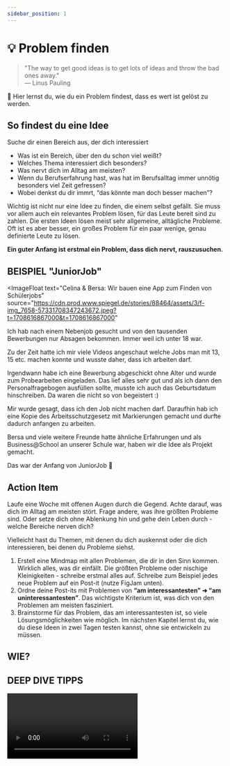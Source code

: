 ```yaml
---
sidebar_position: 1
---
```


# 💡 Problem finden

> "The way to get good ideas is to get lots of ideas and throw the bad ones away."\
> ― Linus Pauling

<Callout>
  📍 Hier lernst du, wie du ein Problem findest, dass es wert ist gelöst zu
  werden.
</Callout>

## So findest du eine Idee

Suche dir einen Bereich aus, der dich interessiert

- Was ist ein Bereich, über den du schon viel weißt?
- Welches Thema interessiert dich besonders?
- Was nervt dich im Alltag am meisten?
- Wenn du Berufserfahrung hast, was hat im Berufsalltag immer unnötig besonders viel Zeit gefressen?
- Wobei denkst du dir immrt, “das könnte man doch besser machen”?

Wichtig ist nicht nur eine Idee zu finden, die einem selbst gefällt. Sie muss vor allem auch ein relevantes Problem lösen, für das Leute bereit sind zu zahlen. Die ersten Ideen lösen meist sehr allgemeine, alltägliche Probleme. Oft ist es aber besser, ein großes Problem für ein paar wenige, genau definierte Leute zu lösen.

**Ein guter Anfang ist erstmal ein Problem, dass dich nervt, rauszusuchen.**

## BEISPIEL "JuniorJob"

<ImageFloat
  text="Celina & Bersa: Wir bauen eine App zum Finden von Schülerjobs"
  source="https://cdn.prod.www.spiegel.de/stories/88464/assets/3/f-img_7658-57331708347243672.jpeg?t=1708616867000&t=1708616867000"
>

Ich hab nach einem Nebenjob gesucht und von den tausenden Bewerbungen nur Absagen bekommen. Immer weil ich unter 18 war.

Zu der Zeit hatte ich mir viele Videos angeschaut welche Jobs man mit 13, 15 etc. machen konnte und wusste daher, dass ich arbeiten darf.

Irgendwann habe ich eine Bewerbung abgeschickt ohne Alter und wurde zum Probearbeiten eingeladen. Das lief alles sehr gut und als ich dann den Personalfragebogen ausfüllen sollte, musste ich auch das Geburtsdatum hinschreiben. Da waren die nicht so von begeistert :)

Mir wurde gesagt, dass ich den Job nicht machen darf. Daraufhin hab ich eine Kopie des Arbeitsschutzgesetz mit Markierungen gemacht und durfte dadurch anfangen zu arbeiten.

Bersa und viele weitere Freunde hatte ähnliche Erfahrungen und als Business@School an unserer Schule war, haben wir die Idee als Projekt gemacht.

Das war der Anfang von JuniorJob 🚀

</ImageFloat>

## Action Item

Laufe eine Woche mit offenen Augen durch die Gegend. Achte darauf, was dich im Alltag am meisten stört. Frage andere, was ihre größten Probleme sind. Oder setze dich ohne Ablenkung hin und gehe dein Leben durch - welche Bereiche nerven dich?

Vielleicht hast du Themen, mit denen du dich auskennst oder die dich interessieren, bei denen du Probleme siehst.

1. Erstell eine Mindmap mit allen Problemen, die dir in den Sinn kommen. Wirklich alles, was dir einfällt. Die größten Probleme oder nischige Kleinigkeiten - schreibe erstmal alles auf.
   Schreibe zum Beispiel jedes neue Problem auf ein Post-it (nutze FigJam unten).
2. Ordne deine Post-its mit Problemen von **“am interessantesten” ➜ “am uninteressantesten”**. Das wichtigste Kriterium ist, was dich von den Problemen am meisten fasziniert.
3. Brainstorme für das Problem, das am interessantesten ist, so viele Lösungsmöglichkeiten wie möglich. Im nächsten Kapitel lernst du, wie du diese Ideen in zwei Tagen testen kannst, ohne sie entwickeln zu müssen.

## WIE?

<Tooltipp
  toolName="FigJam"
  toolDescription="Zum Aufschreiben von Ideen beim Brainstorming kannst du kostenlos FigJam nutzen."
  toolSource="https://www.figma.com/de/figjam/"
  tutorialSource="https://www.youtube.com/watch?v=axDzyLEfYgU"
  buttonText="Zu FigJam"
/>

## DEEP DIVE TIPPS

<Grid>
  <Video sourceId="uvw-u99yj8w" />
  <Video sourceId="430c1In84IM" />
  <Video sourceId="mtn31hh6kU4" />
  <Video sourceId="Th8JoIan4dg" />
</Grid>
